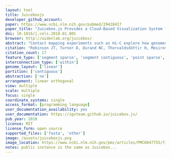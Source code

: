 ```yaml
---
layout: tool 
title: Juiceboxjs
developer_github_account: 
paper: https://www.ncbi.nlm.nih.gov/pubmed/29428417
paper_title: "Juicebox.js Provides a Cloud-Based Visualization System for Hi-C Data."
doi: 10.1016/j.cels.2018.01.001
browser: http://aidenlab.org/juicebox/
abstract: "Contact mapping experiments such as Hi-C explore how genomes fold in 3D. Here, we introduce Juicebox.js, a cloud-based web application for exploring the resulting datasets. Like the original Juicebox application, Juicebox.js allows users to zoom in and out of such datasets using an interface similar to Google Earth. Juicebox.js also has many features designed to facilitate data reproducibility and sharing. Furthermore, Juicebox.js encodes the exact state of the browser in a shareable URL. Creating a public browser for a new Hi-C dataset does not require coding and can be accomplished in under a minute. The web app also makes it possible to create interactive figures online that can complement or replace ordinary journal figures. When combined with Juicer, this makes the entire process of data analysis transparent, insofar as every step from raw reads to published figure is publicly available as open source code."
citation: "Robinson JT, Turner D, Durand NC, Thorvaldsdóttir H, Mesirov JP, Aiden EL. Juicebox.js Provides a Cloud-Based Visualization System for Hi-C Data. Cell Syst. Elsevier; 2018;6: 256–258.e1."
citation_count: 17
feature_type: ['segment sparse', 'segment contiguous', 'point sparse', 'point contiguous']
interconnection_type: ['within']
genome_layout: ['linear']
partition: ['contiguous']
abstraction: ['no']
arrangement: linear orthogonal
view: multiple
scale: multiple
focus: single
coordinate_systems: single
access_format: [programming language]
user_documentation_availability: yes
user_documentation: https://igvteam.github.io/juicebox.js/
pub_year: 2018
license: MIT
license_form: open source
supported_files: ['fasta', 'other']
image: /assets/juiceboxjs.png
image_location: https://www.ncbi.nlm.nih.gov/pmc/articles/PMC6047755/figure/F1/
notes: public instance is the same as Juicebox... 
---
```

